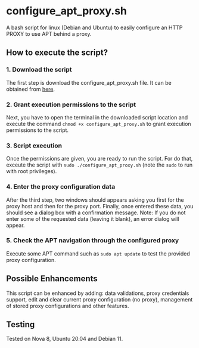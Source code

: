 # configure_apt_proxy.sh
A bash script for linux (Debian and Ubuntu) to easily configure an HTTP PROXY to use APT behind a proxy.

## How to execute the script?

### 1. Download the script

The first step is download the configure_apt_proxy.sh file. It can be obtained from [here](/configure_apt_proxy.sh).

### 2. Grant execution permissions to the script

Next, you have to open the terminal in the downloaded script location and execute the command `chmod +x configure_apt_proxy.sh` to grant execution permissions to the script.

### 3. Script execution

Once the permissions are given, you are ready to run the script. For do that, exceute the script with `sudo ./configure_apt_proxy.sh` (note the `sudo` to run with root privileges).

### 4. Enter the proxy configuration data

After the third step, two windows should appears asking you first for the proxy host and then for the proxy port.
Finally, once entered these data, you should see a dialog box with a confirmation message.
Note: If you do not enter some of the requested data (leaving it blank), an error dialog will appear.

### 5. Check the APT navigation through the configured proxy

Execute some APT command such as `sudo apt update` to test the provided proxy configuration.


## Possible Enhancements

This script can be enhanced by adding: data validations, proxy credentials support, edit and clear current proxy configuration (no proxy), management of stored proxy configurations and other features.

## Testing

Tested on Nova 8, Ubuntu 20.04 and Debian 11.
